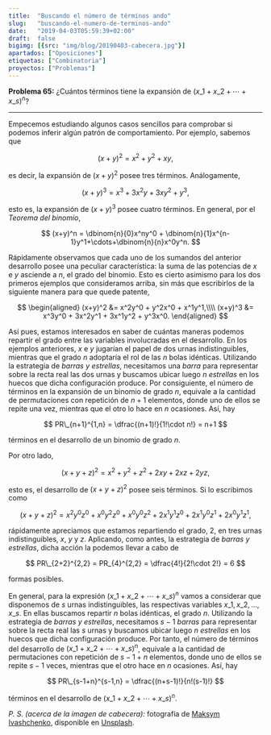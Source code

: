 ```yaml
---
title:  "Buscando el número de términos ando"
slug:   "buscando-el-numero-de-terminos-ando"
date:   "2019-04-03T05:59:39+02:00"
draft:  false
bigimg: [{src: "img/blog/20190403-cabecera.jpg"}]
apartados: ["Oposiciones"]
etiquetas: ["Combinatoria"]
proyectos: ["Problemas"]
---
```


**Problema 65:** ¿Cuántos términos tiene la expansión de $(x\_1+x\_2+\cdots+x\_s)^n$?

<!--more-->

***

Empecemos estudiando algunos casos sencillos para comprobar si podemos inferir algún patrón de comportamiento. Por ejemplo, sabemos que

$$
(x+y)^2 = x^2 + y^2 + xy,
$$

es decir, la expansión de $(x+y)^2$ posee tres términos. Análogamente,

$$
(x+y)^3 = x^3 + 3x^2y + 3xy^2 + y^3,
$$

esto es, la expansión de $(x+y)^3$ posee cuatro términos. En general, por el *Teorema del binomio*,

$$
(x+y)^n = \dbinom{n}{0}x^ny^0 + \dbinom{n}{1}x^{n-1}y^1+\cdots+\dbinom{n}{n}x^0y^n.
$$

Rápidamente observamos que cada uno de los sumandos del anterior desarrollo posee una peculiar característica: la suma de las potencias de $x$ e $y$ asciende a $n$, el grado del binomio. Esto es cierto asimismo para los dos primeros ejemplos que consideramos arriba, sin más que escribirlos de la siguiente manera para que quede patente,

$$
\begin{aligned}
(x+y)^2 &= x^2y^0 + y^2x^0 + x^1y^1,\\\\ (x+y)^3 &= x^3y^0 + 3x^2y^1 + 3x^1y^2 + y^3x^0.
\end{aligned}
$$

Así pues, estamos interesados en saber de cuántas maneras podemos repartir el grado entre las variables involucradas en el desarrollo. En los ejemplos anteriores, $x$ e $y$ jugarían el papel de dos urnas indistinguibles, mientras que el grado $n$ adoptaría el rol de las $n$ bolas idénticas. Utilizando la estrategia de *barras y estrellas*, necesitamos una *barra* para representar sobre la recta real las dos urnas y buscamos ubicar luego $n$ *estrellas* en los huecos que dicha configuración produce. Por consiguiente, el número de términos en la expansión de un binomio de grado $n$, equivale a la cantidad de permutaciones con repetición de $n+1$ elementos, donde uno de ellos se repite una vez, mientras que el otro lo hace en $n$ ocasiones. Así, hay

$$
PR\_{n+1}^{1,n} = \dfrac{(n+1)!}{1!\cdot n!} = n+1
$$

términos en el desarrollo de un binomio de grado $n$.

Por otro lado, 

$$
(x+y+z)^2 = x^2+y^2+z^2+2xy+2xz+2yz,
$$

esto es, el desarrollo de $(x+y+z)^2$ posee seis términos. Si lo escribimos como

$$
(x+y+z)^2 = x^2y^0z^0 + x^0y^2z^0 + x^0y^0z^2 + 2x^1y^1z^0 + 2x^1y^0z^1 + 2x^0y^1z^1,
$$

rápidamente apreciamos que estamos repartiendo el grado, $2$, en tres urnas indistinguibles, $x$, $y$ y $z$. Aplicando, como antes, la estrategia de *barras y estrellas*, dicha acción la podemos llevar a cabo de

$$
PR\_{2+2}^{2,2} = PR_{4}^{2,2} = \dfrac{4!}{2!\cdot 2!} = 6
$$

formas posibles.

En general, para la expresión $(x\_1+x\_2+\cdots+x\_s)^n$ vamos a considerar que disponemos de $s$ urnas indistinguibles, las respectivas variables $x\_1,x\_2,\ldots,x\_s$. En ellas buscamos repartir $n$ bolas idénticas, el grado $n$. Utilizando la estrategia de *barras y estrellas*, necesitamos $s-1$ *barras* para representar sobre la recta real las $s$ urnas y buscamos ubicar luego $n$ *estrellas* en los huecos que dicha configuración produce. Por tanto, el número de términos del desarrollo de $(x\_1+x\_2+\cdots+x\_s)^n$, equivale a la cantidad de permutaciones con repetición de $s-1+n$ elementos, donde uno de ellos se repite $s-1$ veces, mientras que el otro hace en $n$ ocasiones. Así, hay

$$
PR\_{s-1+n}^{s-1,n} = \dfrac{(n+s-1)!}{n!(s-1)!}
$$

términos en el desarrollo de $(x\_1+x\_2+\cdots+x\_s)^n$.

*P. S. (acerca de la imagen de cabecera):* fotografía de [Maksym Ivashchenko](https://unsplash.com/@maksymiv), disponible en [Unsplash](https://unsplash.com/photos/roKIwcialYo).